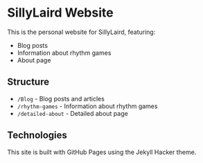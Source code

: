 # SillyLaird Website

This is the personal website for SillyLaird, featuring:

- Blog posts
- Information about rhythm games
- About page

## Structure

- `/Blog` - Blog posts and articles
- `/rhythm-games` - Information about rhythm games
- `/detailed-about` - Detailed about page

## Technologies

This site is built with GitHub Pages using the Jekyll Hacker theme.